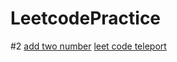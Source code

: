 # LeetcodePractice

#2 [add two number](https://github.com/ramenwang/LeetcodePractice/blob/master/addTwoNumbers.py)
   [leet code teleport](https://leetcode.com/problems/add-two-numbers/submissions/)
